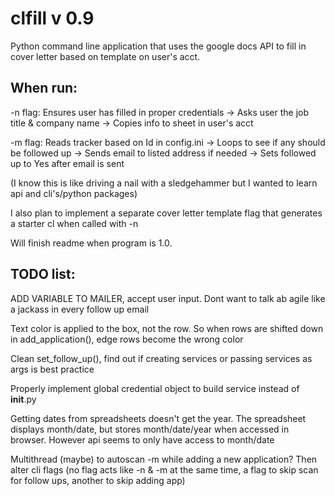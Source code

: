 # clfill v 0.9

Python command line application that uses the google docs API to fill in cover letter based on template on user's acct.

## When run:
-n flag:
Ensures user has filled in proper credentials ->
Asks user the job title & company name ->
Copies info to sheet in user's acct

-m flag:
Reads tracker based on Id in config.ini ->
Loops to see if any should be followed up ->
Sends email to listed address if needed ->
Sets followed up to Yes after email is sent


(I know this is like driving a nail with a sledgehammer but I wanted to learn api and cli's/python packages)

I also plan to implement a separate cover letter template flag that generates a starter cl when called with -n

Will finish readme when program is 1.0.

## TODO list:
ADD VARIABLE TO MAILER, accept user input. Dont want to talk ab agile like a jackass in every follow up email

Text color is applied to the box, not the row. So when rows are shifted down in add_application(), edge rows become the wrong color

Clean set_follow_up(), find out if creating services or passing services as args is best practice

Properly implement global credential object to build service instead of __init__.py

Getting dates from spreadsheets doesn't get the year. The spreadsheet displays
month/date, but stores month/date/year when accessed in browser. However api
seems to only have access to month/date

Multithread (maybe) to autoscan -m while adding a new application? Then alter cli flags (no flag acts like -n & -m at the same time, a flag to skip scan for follow ups, another to skip adding app)
